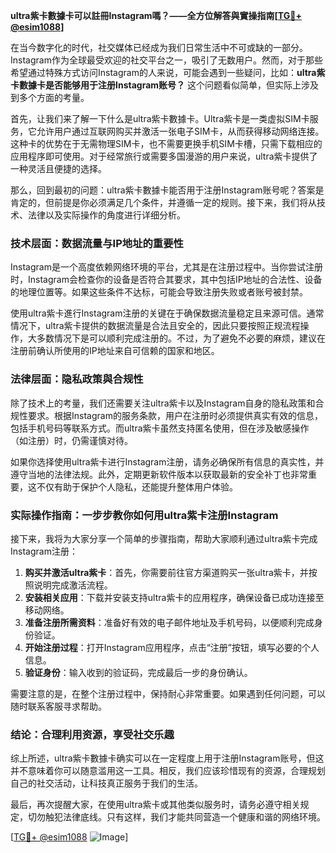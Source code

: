 **ultra紫卡數據卡可以註冊Instagram嗎？——全方位解答與實操指南[[TG💪+ @esim1088](https://t.me/s/esim1088)]**

在当今数字化的时代，社交媒体已经成为我们日常生活中不可或缺的一部分。Instagram作为全球最受欢迎的社交平台之一，吸引了无数用户。然而，对于那些希望通过特殊方式访问Instagram的人来说，可能会遇到一些疑问，比如：**ultra紫卡數據卡是否能够用于注册Instagram账号？** 这个问题看似简单，但实际上涉及到多个方面的考量。

首先，让我们来了解一下什么是ultra紫卡數據卡。Ultra紫卡是一类虚拟SIM卡服务，它允许用户通过互联网购买并激活一张电子SIM卡，从而获得移动网络连接。这种卡的优势在于无需物理SIM卡，也不需要更换手机SIM卡槽，只需下载相应的应用程序即可使用。对于经常旅行或需要多国漫游的用户来说，ultra紫卡提供了一种灵活且便捷的选择。

那么，回到最初的问题：ultra紫卡數據卡能否用于注册Instagram账号呢？答案是肯定的，但前提是你必须满足几个条件，并遵循一定的规则。接下来，我们将从技术、法律以及实际操作的角度进行详细分析。

### 技术层面：数据流量与IP地址的重要性

Instagram是一个高度依赖网络环境的平台，尤其是在注册过程中。当你尝试注册时，Instagram会检查你的设备是否符合其要求，其中包括IP地址的合法性、设备的地理位置等。如果这些条件不达标，可能会导致注册失败或者账号被封禁。

使用ultra紫卡進行Instagram注册的关键在于确保数据流量稳定且来源可信。通常情况下，ultra紫卡提供的数据流量是合法且安全的，因此只要按照正规流程操作，大多数情况下是可以顺利完成注册的。不过，为了避免不必要的麻烦，建议在注册前确认所使用的IP地址来自可信赖的国家和地区。

### 法律层面：隐私政策與合规性

除了技术上的考量，我们还需要关注ultra紫卡以及Instagram自身的隐私政策和合规性要求。根据Instagram的服务条款，用户在注册时必须提供真实有效的信息，包括手机号码等联系方式。而ultra紫卡虽然支持匿名使用，但在涉及敏感操作（如注册）时，仍需谨慎对待。

如果你选择使用ultra紫卡进行Instagram注册，请务必确保所有信息的真实性，并遵守当地的法律法规。此外，定期更新软件版本以获取最新的安全补丁也非常重要，这不仅有助于保护个人隐私，还能提升整体用户体验。

### 实际操作指南：一步步教你如何用ultra紫卡注册Instagram

接下来，我将为大家分享一个简单的步骤指南，帮助大家顺利通过ultra紫卡完成Instagram注册：

1. **购买并激活ultra紫卡**：首先，你需要前往官方渠道购买一张ultra紫卡，并按照说明完成激活流程。
2. **安装相关应用**：下载并安装支持ultra紫卡的应用程序，确保设备已成功连接至移动网络。
3. **准备注册所需资料**：准备好有效的电子邮件地址及手机号码，以便顺利完成身份验证。
4. **开始注册过程**：打开Instagram应用程序，点击“注册”按钮，填写必要的个人信息。
5. **验证身份**：输入收到的验证码，完成最后一步的身份确认。

需要注意的是，在整个注册过程中，保持耐心非常重要。如果遇到任何问题，可以随时联系客服寻求帮助。

### 结论：合理利用资源，享受社交乐趣

综上所述，ultra紫卡數據卡确实可以在一定程度上用于注册Instagram账号，但这并不意味着你可以随意滥用这一工具。相反，我们应该珍惜现有的资源，合理规划自己的社交活动，让科技真正服务于我们的生活。

最后，再次提醒大家，在使用ultra紫卡或其他类似服务时，请务必遵守相关规定，切勿触犯法律底线。只有这样，我们才能共同营造一个健康和谐的网络环境。

[[TG💪+ @esim1088](https://t.me/s/esim1088) ![Image](https://i.postimg.cc/4NQfJmqS/Snipaste-2025-05-13-00-14-12.png)]
